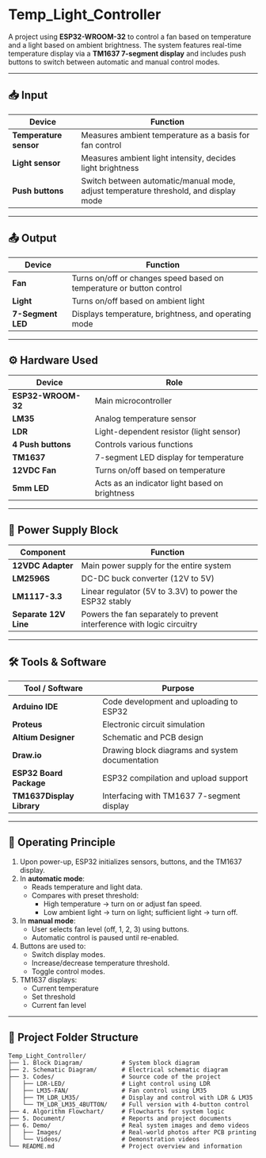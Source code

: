 # Temp_Light_Controller

A project using **ESP32-WROOM-32** to control a fan based on temperature and a light based on ambient brightness. The system features real-time temperature display via a **TM1637 7-segment display** and includes push buttons to switch between automatic and manual control modes.

---

## 📥 Input

| Device                 | Function                                                                 |
|------------------------|--------------------------------------------------------------------------|
| **Temperature sensor** | Measures ambient temperature as a basis for fan control                 |
| **Light sensor**       | Measures ambient light intensity, decides light brightness              |
| **Push buttons**       | Switch between automatic/manual mode, adjust temperature threshold, and display mode |

---

## 📤 Output

| Device             | Function                                                                    |
|--------------------|-----------------------------------------------------------------------------|
| **Fan**            | Turns on/off or changes speed based on temperature or button control       |
| **Light**          | Turns on/off based on ambient light                                        |
| **7-Segment LED**  | Displays temperature, brightness, and operating mode                       |

---

## ⚙️ Hardware Used

| Device               | Role                                                                       |
|----------------------|----------------------------------------------------------------------------|
| **ESP32-WROOM-32**   | Main microcontroller                                                       |
| **LM35**             | Analog temperature sensor                                                  |
| **LDR**              | Light-dependent resistor (light sensor)                                   |
| **4 Push buttons**   | Controls various functions                                                 |
| **TM1637**           | 7-segment LED display for temperature                                      |
| **12VDC Fan**        | Turns on/off based on temperature                                          |
| **5mm LED**          | Acts as an indicator light based on brightness                            |

---

## 🔋 Power Supply Block

| Component             | Function                                                                   |
|------------------------|---------------------------------------------------------------------------|
| **12VDC Adapter**      | Main power supply for the entire system                                   |
| **LM2596S**            | DC-DC buck converter (12V to 5V)                                          |
| **LM1117-3.3**         | Linear regulator (5V to 3.3V) to power the ESP32 stably                   |
| **Separate 12V Line**  | Powers the fan separately to prevent interference with logic circuitry    |

---

## 🛠️ Tools & Software

| Tool / Software         | Purpose                                                                 |
|-------------------------|-------------------------------------------------------------------------|
| **Arduino IDE**         | Code development and uploading to ESP32                                |
| **Proteus**             | Electronic circuit simulation                                           |
| **Altium Designer**     | Schematic and PCB design                                                |
| **Draw.io**             | Drawing block diagrams and system documentation                        |
| **ESP32 Board Package** | ESP32 compilation and upload support                                   |
| **TM1637Display Library** | Interfacing with TM1637 7-segment display                            |

---

## 🔁 Operating Principle

1. Upon power-up, ESP32 initializes sensors, buttons, and the TM1637 display.  
2. In **automatic mode**:
   - Reads temperature and light data.
   - Compares with preset threshold:
     - High temperature → turn on or adjust fan speed.
     - Low ambient light → turn on light; sufficient light → turn off.
3. In **manual mode**:
   - User selects fan level (off, 1, 2, 3) using buttons.
   - Automatic control is paused until re-enabled.
4. Buttons are used to:
   - Switch display modes.
   - Increase/decrease temperature threshold.
   - Toggle control modes.
5. TM1637 displays:
   - Current temperature
   - Set threshold
   - Current fan level

---

## 📂 Project Folder Structure

```plaintext
Temp_Light_Controller/
├── 1. Block Diagram/           # System block diagram
├── 2. Schematic Diagram/       # Electrical schematic diagram
├── 3. Codes/                   # Source code of the project
│   ├── LDR-LED/                # Light control using LDR
│   ├── LM35-FAN/               # Fan control using LM35
│   ├── TM_LDR_LM35/            # Display and control with LDR & LM35
│   └── TM_LDR_LM35_4BUTTON/    # Full version with 4-button control
├── 4. Algorithm Flowchart/     # Flowcharts for system logic
├── 5. Document/                # Reports and project documents
├── 6. Demo/                    # Real system images and demo videos
│   ├── Images/                 # Real-world photos after PCB printing
│   └── Videos/                 # Demonstration videos
└── README.md                   # Project overview and information
